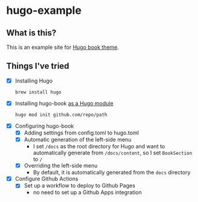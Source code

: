 # hugo-example

## What is this?

This is an example site for [Hugo book theme](https://github.com/alex-shpak/hugo-book).

## Things I've tried

- [x] Installing Hugo
    ```shell
    brew install hugo
    ```
- [x] Installing hugo-book [as a Hugo module](https://github.com/alex-shpak/hugo-book/tree/master?tab=readme-ov-file#installation)
    ```shell
    hugo mod init github.com/repo/path
    ```
- [x] Configuring hugo-book
    - [x] Adding settings from config.toml to hugo.toml
    - [x] Automatic generation of the left-side menu
        - I set `/docs` as the root directory for Hugo and want to automatically generate from `/docs/content`, so I set `BookSection` to `/`
    - [x] Overriding the left-side menu
        - By default, it is automatically generated from the `docs` directory
- [x] Configure Github Actions
    - [x] Set up a workflow to deploy to Github Pages
      - no need to set up a Github Apps integration 
